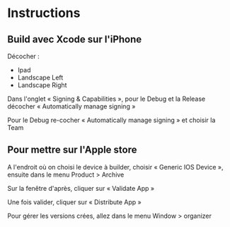 # Instructions

## Build avec Xcode sur l'iPhone

Décocher :

- Ipad
- Landscape Left
- Landscape Right

Dans l'onglet « Signing & Capabilities », pour le Debug et la Release décocher « Automatically manage signing »

Pour le Debug re-cocher « Automatically manage signing » et choisir la Team

## Pour mettre sur l'Apple store

A l'endroit où on choisi le device à builder, choisir « Generic IOS Device », ensuite dans le menu Product > Archive

Sur la fenêtre d'après, cliquer sur « Validate App »

Une fois valider, cliquer sur « Distribute App »

Pour gérer les versions crées, allez dans le menu Window > organizer
